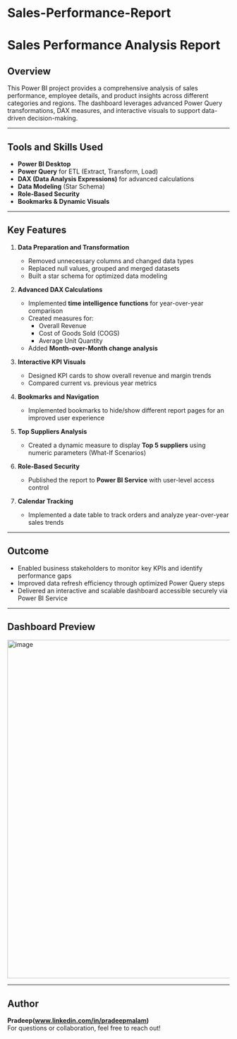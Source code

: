 # Sales-Performance-Report
# Sales Performance Analysis Report

## Overview
This Power BI project provides a comprehensive analysis of sales performance, employee details, and product insights across different categories and regions. The dashboard leverages advanced Power Query transformations, DAX measures, and interactive visuals to support data-driven decision-making.

---

## Tools and Skills Used
- **Power BI Desktop**
- **Power Query** for ETL (Extract, Transform, Load)
- **DAX (Data Analysis Expressions)** for advanced calculations
- **Data Modeling** (Star Schema)
- **Role-Based Security**
- **Bookmarks & Dynamic Visuals**

---

## Key Features

1. **Data Preparation and Transformation**
   - Removed unnecessary columns and changed data types  
   - Replaced null values, grouped and merged datasets  
   - Built a star schema for optimized data modeling  

2. **Advanced DAX Calculations**
   - Implemented **time intelligence functions** for year-over-year comparison  
   - Created measures for:
     - Overall Revenue
     - Cost of Goods Sold (COGS)
     - Average Unit Quantity  
   - Added **Month-over-Month change analysis**

3. **Interactive KPI Visuals**
   - Designed KPI cards to show overall revenue and margin trends  
   - Compared current vs. previous year metrics  

4. **Bookmarks and Navigation**
   - Implemented bookmarks to hide/show different report pages for an improved user experience  

5. **Top Suppliers Analysis**
   - Created a dynamic measure to display **Top 5 suppliers** using numeric parameters (What-If Scenarios)  

6. **Role-Based Security**
   - Published the report to **Power BI Service** with user-level access control  

7. **Calendar Tracking**
   - Implemented a date table to track orders and analyze year-over-year sales trends  

---

## Outcome
- Enabled business stakeholders to monitor key KPIs and identify performance gaps  
- Improved data refresh efficiency through optimized Power Query steps  
- Delivered an interactive and scalable dashboard accessible securely via Power BI Service
---

## Dashboard Preview
<img width="1366" height="768" alt="image" src="https://github.com/user-attachments/assets/29114d84-3a80-468c-82cd-56f894da035e" />


---

## Author
**Pradeep(www.linkedin.com/in/pradeepmalam)**  
For questions or collaboration, feel free to reach out!
